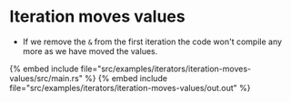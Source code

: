 # Iteration moves values

* If we remove the `&` from the first iteration the code won't compile any more as we have moved the values.

{% embed include file="src/examples/iterators/iteration-moves-values/src/main.rs" %}
{% embed include file="src/examples/iterators/iteration-moves-values/out.out" %}


